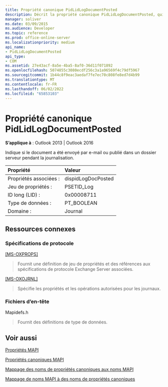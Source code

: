 ```yaml
---
title: Propriété canonique PidLidLogDocumentPosted
description: Décrit la propriété canonique PidLidLogDocumentPosted, qui indique si le document a été envoyé par e-mail ou publié dans un dossier serveur pendant la journalisation.
manager: soliver
ms.date: 03/09/2015
ms.audience: Developer
ms.topic: reference
ms.prod: office-online-server
ms.localizationpriority: medium
api_name:
- PidLidLogDocumentPosted
api_type:
- COM
ms.assetid: 27e43acf-8a5e-4ba5-8af0-36d11f071892
ms.openlocfilehash: 5074855c3080ecdf256c3a1a96569f4c79df5967
ms.sourcegitcommit: 1b44c8f9eac3aedaf7fe7ec70c808fe8ed7d4b99
ms.translationtype: MT
ms.contentlocale: fr-FR
ms.lasthandoff: 06/02/2022
ms.locfileid: "65853103"
---
```

# <a name="pidlidlogdocumentposted-canonical-property"></a>Propriété canonique PidLidLogDocumentPosted

  
  
**S’applique à** : Outlook 2013 | Outlook 2016 
  
Indique si le document a été envoyé par e-mail ou publié dans un dossier serveur pendant la journalisation.
  
|Propriété|Valeur|
|:-----|:-----|
|Propriétés associées :  <br/> |dispidLogDocPosted  <br/> |
|Jeu de propriétés :  <br/> |PSETID_Log  <br/> |
|ID long (LID) :  <br/> |0x00008711  <br/> |
|Type de données :  <br/> |PT_BOOLEAN  <br/> |
|Domaine :  <br/> |Journal  <br/> |
   
## <a name="related-resources"></a>Ressources connexes

### <a name="protocol-specifications"></a>Spécifications de protocole

[[MS-OXPROPS]](https://msdn.microsoft.com/library/f6ab1613-aefe-447d-a49c-18217230b148%28Office.15%29.aspx)
  
> Fournit une définition de jeu de propriétés et des références aux spécifications de protocole Exchange Server associées.
    
[[MS-OXOJRNL]](https://msdn.microsoft.com/library/2aa04fd2-0f36-4ce4-9178-c0fc70aa8d43%28Office.15%29.aspx)
  
> Spécifie les propriétés et les opérations autorisées pour les journaux.
    
### <a name="header-files"></a>Fichiers d’en-tête

Mapidefs.h
  
> Fournit des définitions de type de données.
    
## <a name="see-also"></a>Voir aussi



[Propriétés MAPI](mapi-properties.md)
  
[Propriétés canoniques MAPI](mapi-canonical-properties.md)
  
[Mappage des noms de propriétés canoniques aux noms MAPI](mapping-canonical-property-names-to-mapi-names.md)
  
[Mappage de noms MAPI à des noms de propriétés canoniques](mapping-mapi-names-to-canonical-property-names.md)

